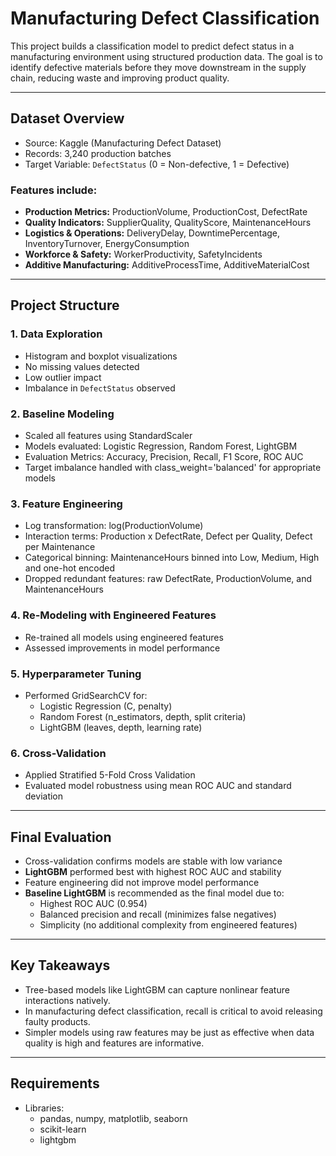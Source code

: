 # Manufacturing Defect Classification

This project builds a classification model to predict defect status in a manufacturing environment using structured production data. The goal is to identify defective materials before they move downstream in the supply chain, reducing waste and improving product quality.

---

## Dataset Overview

- Source: Kaggle (Manufacturing Defect Dataset)
- Records: 3,240 production batches
- Target Variable: `DefectStatus` (0 = Non-defective, 1 = Defective)

### Features include:

- **Production Metrics:** ProductionVolume, ProductionCost, DefectRate
- **Quality Indicators:** SupplierQuality, QualityScore, MaintenanceHours
- **Logistics & Operations:** DeliveryDelay, DowntimePercentage, InventoryTurnover, EnergyConsumption
- **Workforce & Safety:** WorkerProductivity, SafetyIncidents
- **Additive Manufacturing:** AdditiveProcessTime, AdditiveMaterialCost

---

## Project Structure

### 1. Data Exploration
- Histogram and boxplot visualizations
- No missing values detected
- Low outlier impact
- Imbalance in `DefectStatus` observed

### 2. Baseline Modeling
- Scaled all features using StandardScaler
- Models evaluated: Logistic Regression, Random Forest, LightGBM
- Evaluation Metrics: Accuracy, Precision, Recall, F1 Score, ROC AUC
- Target imbalance handled with class_weight='balanced' for appropriate models

### 3. Feature Engineering
- Log transformation: log(ProductionVolume)
- Interaction terms: Production x DefectRate, Defect per Quality, Defect per Maintenance
- Categorical binning: MaintenanceHours binned into Low, Medium, High and one-hot encoded
- Dropped redundant features: raw DefectRate, ProductionVolume, and MaintenanceHours

### 4. Re-Modeling with Engineered Features
- Re-trained all models using engineered features
- Assessed improvements in model performance

### 5. Hyperparameter Tuning
- Performed GridSearchCV for:
  - Logistic Regression (C, penalty)
  - Random Forest (n_estimators, depth, split criteria)
  - LightGBM (leaves, depth, learning rate)

### 6. Cross-Validation
- Applied Stratified 5-Fold Cross Validation
- Evaluated model robustness using mean ROC AUC and standard deviation

---

## Final Evaluation

- Cross-validation confirms models are stable with low variance
- **LightGBM** performed best with highest ROC AUC and stability
- Feature engineering did not improve model performance
- **Baseline LightGBM** is recommended as the final model due to:
  - Highest ROC AUC (0.954)
  - Balanced precision and recall (minimizes false negatives)
  - Simplicity (no additional complexity from engineered features)

---

## Key Takeaways

- Tree-based models like LightGBM can capture nonlinear feature interactions natively.
- In manufacturing defect classification, recall is critical to avoid releasing faulty products.
- Simpler models using raw features may be just as effective when data quality is high and features are informative.

---

## Requirements

- Libraries:
  - pandas, numpy, matplotlib, seaborn
  - scikit-learn
  - lightgbm
